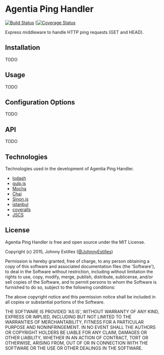 # Agentia Ping Handler
[![Build Status](https://travis-ci.org/AgentiaSystems/agentia-ping-handler.svg)](https://travis-ci.org/AgentiaSystems/agentia-ping-handler) [[![Coverage Status](https://coveralls.io/repos/AgentiaSystems/agentia-ping-handler/badge.svg?branch=master)](https://coveralls.io/r/AgentiaSystems/agentia-ping-handler?branch=master)

Express middleware to handle HTTP ping requests (GET and HEAD).

## Installation
TODO

## Usage
TODO

## Configuration Options
TODO

## API
TODO

## Technologies
Technologies used in the development of Agentia Ping Handler.

* [lodash](http://lodash.com)
* [gulp.js](http://gulpjs.com/)
* [Mocha](http://visionmedia.github.io/mocha/)
* [Chai](http://chaijs.com/)
* [Sinon.js](http://sinonjs.org/)
* [istanbul](https://gotwarlost.github.io/istanbul/)
* [coveralls](https://coveralls.io)
* [JSCS](http://jscs.info)


## License
Agentia Ping Handler is free and open source under the MIT License.

Copyright (c) 2015, Johnny Estilles ([@JohnnyEstilles](http://twitter.com/JohnnyEstilles))

Permission is hereby granted, free of charge, to any person obtaining a copy of this software and associated documentation files (the 'Software'), to deal in the Software without restriction, including without limitation the rights to use, copy, modify, merge, publish, distribute, sublicense, and/or sell copies of the Software, and to permit persons to whom the Software is furnished to do so, subject to the following conditions:

The above copyright notice and this permission notice shall be included in all copies or substantial portions of the Software.

THE SOFTWARE IS PROVIDED 'AS IS', WITHOUT WARRANTY OF ANY KIND, EXPRESS OR IMPLIED, INCLUDING BUT NOT LIMITED TO THE WARRANTIES OF MERCHANTABILITY, FITNESS FOR A PARTICULAR PURPOSE AND NONINFRINGEMENT. IN NO EVENT SHALL THE AUTHORS OR COPYRIGHT HOLDERS BE LIABLE FOR ANY CLAIM, DAMAGES OR OTHER LIABILITY, WHETHER IN AN ACTION OF CONTRACT, TORT OR OTHERWISE, ARISING FROM, OUT OF OR IN CONNECTION WITH THE SOFTWARE OR THE USE OR OTHER DEALINGS IN THE SOFTWARE.
